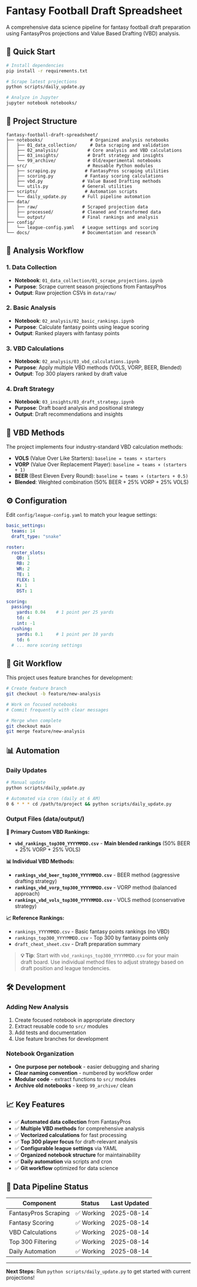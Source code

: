 # Fantasy Football Draft Spreadsheet

A comprehensive data science pipeline for fantasy football draft preparation using FantasyPros projections and Value Based Drafting (VBD) analysis.

## 🚀 Quick Start

```bash
# Install dependencies
pip install -r requirements.txt

# Scrape latest projections
python scripts/daily_update.py

# Analyze in Jupyter
jupyter notebook notebooks/
```

## 📁 Project Structure

```
fantasy-football-draft-spreadsheet/
├── notebooks/                  # Organized analysis notebooks
│   ├── 01_data_collection/     # Data scraping and validation
│   ├── 02_analysis/           # Core analysis and VBD calculations
│   ├── 03_insights/           # Draft strategy and insights
│   └── 99_archive/            # Old/experimental notebooks
├── src/                       # Reusable Python modules
│   ├── scraping.py           # FantasyPros scraping utilities
│   ├── scoring.py            # Fantasy scoring calculations
│   ├── vbd.py               # Value Based Drafting methods
│   └── utils.py             # General utilities
├── scripts/                  # Automation scripts
│   └── daily_update.py      # Full pipeline automation
├── data/
│   ├── raw/                 # Scraped projection data
│   ├── processed/           # Cleaned and transformed data
│   └── output/              # Final rankings and analysis
├── config/
│   └── league-config.yaml   # League settings and scoring
└── docs/                    # Documentation and research
```

## 🏈 Analysis Workflow

### 1. Data Collection
- **Notebook**: `01_data_collection/01_scrape_projections.ipynb`
- **Purpose**: Scrape current season projections from FantasyPros
- **Output**: Raw projection CSVs in `data/raw/`

### 2. Basic Analysis
- **Notebook**: `02_analysis/02_basic_rankings.ipynb`  
- **Purpose**: Calculate fantasy points using league scoring
- **Output**: Ranked players with fantasy points

### 3. VBD Calculations
- **Notebook**: `02_analysis/03_vbd_calculations.ipynb`
- **Purpose**: Apply multiple VBD methods (VOLS, VORP, BEER, Blended)
- **Output**: Top 300 players ranked by draft value

### 4. Draft Strategy
- **Notebook**: `03_insights/03_draft_strategy.ipynb`
- **Purpose**: Draft board analysis and positional strategy
- **Output**: Draft recommendations and insights

## 🎯 VBD Methods

The project implements four industry-standard VBD calculation methods:

- **VOLS** (Value Over Like Starters): `baseline = teams × starters`
- **VORP** (Value Over Replacement Player): `baseline = teams × (starters + 1)`  
- **BEER** (Best Eleven Every Round): `baseline = teams × (starters + 0.5)`
- **Blended**: Weighted combination (50% BEER + 25% VORP + 25% VOLS)

## ⚙️ Configuration

Edit `config/league-config.yaml` to match your league settings:

```yaml
basic_settings:
  teams: 14
  draft_type: "snake"

roster:
  roster_slots:
    QB: 1
    RB: 2
    WR: 2
    TE: 1
    FLEX: 1
    K: 1
    DST: 1

scoring:
  passing:
    yards: 0.04    # 1 point per 25 yards
    td: 4
    int: -1
  rushing:
    yards: 0.1     # 1 point per 10 yards
    td: 6
  # ... more scoring settings
```

## 🔄 Git Workflow

This project uses feature branches for development:

```bash
# Create feature branch
git checkout -b feature/new-analysis

# Work on focused notebooks
# Commit frequently with clear messages

# Merge when complete
git checkout main
git merge feature/new-analysis
```

## 📊 Automation

### Daily Updates
```bash
# Manual update
python scripts/daily_update.py

# Automated via cron (daily at 6 AM)
0 6 * * * cd /path/to/project && python scripts/daily_update.py
```

### Output Files (data/output/)

**🎯 Primary Custom VBD Rankings:**
- **`vbd_rankings_top300_YYYYMMDD.csv`** - **Main blended rankings** (50% BEER + 25% VORP + 25% VOLS)

**📊 Individual VBD Methods:**
- **`rankings_vbd_beer_top300_YYYYMMDD.csv`** - BEER method (aggressive drafting strategy)
- **`rankings_vbd_vorp_top300_YYYYMMDD.csv`** - VORP method (balanced approach)  
- **`rankings_vbd_vols_top300_YYYYMMDD.csv`** - VOLS method (conservative strategy)

**📈 Reference Rankings:**
- `rankings_YYYYMMDD.csv` - Basic fantasy points rankings (no VBD)
- `rankings_top300_YYYYMMDD.csv` - Top 300 by fantasy points only
- `draft_cheat_sheet.csv` - Draft preparation summary

> **💡 Tip**: Start with `vbd_rankings_top300_YYYYMMDD.csv` for your main draft board. Use individual method files to adjust strategy based on draft position and league tendencies.

## 🛠️ Development

### Adding New Analysis
1. Create focused notebook in appropriate directory
2. Extract reusable code to `src/` modules
3. Add tests and documentation
4. Use feature branches for development

### Notebook Organization
- **One purpose per notebook** - easier debugging and sharing
- **Clear naming convention** - numbered by workflow order
- **Modular code** - extract functions to `src/` modules
- **Archive old notebooks** - keep `99_archive/` clean

## 📈 Key Features

- ✅ **Automated data collection** from FantasyPros
- ✅ **Multiple VBD methods** for comprehensive analysis  
- ✅ **Vectorized calculations** for fast processing
- ✅ **Top 300 player focus** for draft-relevant analysis
- ✅ **Configurable league settings** via YAML
- ✅ **Organized notebook structure** for maintainability
- ✅ **Daily automation** via scripts and cron
- ✅ **Git workflow** optimized for data science

## 🚦 Data Pipeline Status

| Component | Status | Last Updated |
|-----------|--------|--------------|
| FantasyPros Scraping | ✅ Working | 2025-08-14 |
| Fantasy Scoring | ✅ Working | 2025-08-14 |
| VBD Calculations | ✅ Working | 2025-08-14 |
| Top 300 Filtering | ✅ Working | 2025-08-14 |
| Daily Automation | ✅ Working | 2025-08-14 |

---

**Next Steps**: Run `python scripts/daily_update.py` to get started with current projections!